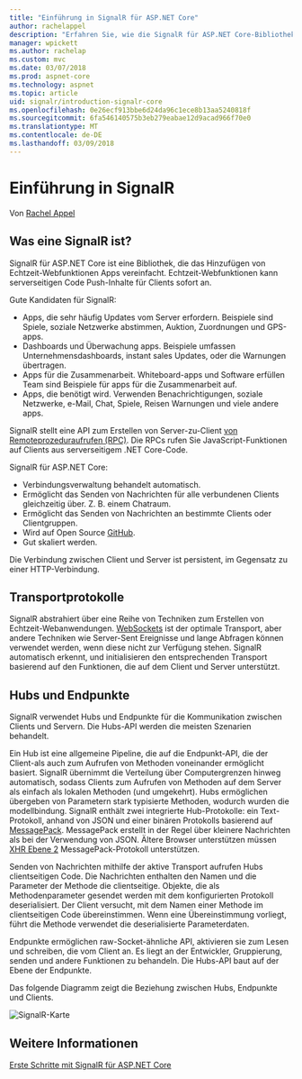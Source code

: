 ```yaml
---
title: "Einführung in SignalR für ASP.NET Core"
author: rachelappel
description: "Erfahren Sie, wie die SignalR für ASP.NET Core-Bibliothek vereinfacht die Echtzeit-Webfunktionen um apps hinzuzufügen."
manager: wpickett
ms.author: rachelap
ms.custom: mvc
ms.date: 03/07/2018
ms.prod: aspnet-core
ms.technology: aspnet
ms.topic: article
uid: signalr/introduction-signalr-core
ms.openlocfilehash: 0e26ecf913bbe6d24da96c1ece8b13aa5240818f
ms.sourcegitcommit: 6fa546140575b3eb279eabae12d9acad966f70e0
ms.translationtype: MT
ms.contentlocale: de-DE
ms.lasthandoff: 03/09/2018
---
```

# <a name="introduction-to-signalr"></a>Einführung in SignalR

Von [Rachel Appel](https://twitter.com/rachelappel)

## <a name="what-is-signalr"></a>Was eine SignalR ist?

SignalR für ASP.NET Core ist eine Bibliothek, die das Hinzufügen von Echtzeit-Webfunktionen Apps vereinfacht. Echtzeit-Webfunktionen kann serverseitigen Code Push-Inhalte für Clients sofort an.

Gute Kandidaten für SignalR:

* Apps, die sehr häufig Updates vom Server erfordern. Beispiele sind Spiele, soziale Netzwerke abstimmen, Auktion, Zuordnungen und GPS-apps.
* Dashboards und Überwachung apps. Beispiele umfassen Unternehmensdashboards, instant sales Updates, oder die Warnungen übertragen.
* Apps für die Zusammenarbeit. Whiteboard-apps und Software erfüllen Team sind Beispiele für apps für die Zusammenarbeit auf.
* Apps, die benötigt wird. Verwenden Benachrichtigungen, soziale Netzwerke, e-Mail, Chat, Spiele, Reisen Warnungen und viele andere apps.

SignalR stellt eine API zum Erstellen von Server-zu-Client [von Remoteprozeduraufrufen (RPC)](https://wikipedia.org/wiki/Remote_procedure_call). Die RPCs rufen Sie JavaScript-Funktionen auf Clients aus serverseitigem .NET Core-Code.

SignalR für ASP.NET Core:

* Verbindungsverwaltung behandelt automatisch.
* Ermöglicht das Senden von Nachrichten für alle verbundenen Clients gleichzeitig über. Z. B. einem Chatraum.
* Ermöglicht das Senden von Nachrichten an bestimmte Clients oder Clientgruppen.
* Wird auf Open Source [GitHub](https://github.com/aspnet/SignalR).
* Gut skaliert werden.

Die Verbindung zwischen Client und Server ist persistent, im Gegensatz zu einer HTTP-Verbindung.

## <a name="transports"></a>Transportprotokolle

SignalR abstrahiert über eine Reihe von Techniken zum Erstellen von Echtzeit-Webanwendungen. [WebSockets](https://tools.ietf.org/html/rfc7118) ist der optimale Transport, aber andere Techniken wie Server-Sent Ereignisse und lange Abfragen können verwendet werden, wenn diese nicht zur Verfügung stehen. SignalR automatisch erkennt, und initialisieren den entsprechenden Transport basierend auf den Funktionen, die auf dem Client und Server unterstützt.

## <a name="hubs-and-endpoints"></a>Hubs und Endpunkte

SignalR verwendet Hubs und Endpunkte für die Kommunikation zwischen Clients und Servern. Die Hubs-API werden die meisten Szenarien behandelt.

Ein Hub ist eine allgemeine Pipeline, die auf die Endpunkt-API, die der Client-als auch zum Aufrufen von Methoden voneinander ermöglicht basiert. SignalR übernimmt die Verteilung über Computergrenzen hinweg automatisch, sodass Clients zum Aufrufen von Methoden auf dem Server als einfach als lokalen Methoden (und umgekehrt). Hubs ermöglichen übergeben von Parametern stark typisierte Methoden, wodurch wurden die modellbindung. SignalR enthält zwei integrierte Hub-Protokolle: ein Text-Protokoll, anhand von JSON und einer binären Protokolls basierend auf [MessagePack](https://msgpack.org/).  MessagePack erstellt in der Regel über kleinere Nachrichten als bei der Verwendung von JSON. Ältere Browser unterstützen müssen [XHR Ebene 2](https://caniuse.com/#feat=xhr2) MessagePack-Protokoll unterstützen.

Senden von Nachrichten mithilfe der aktive Transport aufrufen Hubs clientseitigen Code. Die Nachrichten enthalten den Namen und die Parameter der Methode die clientseitige. Objekte, die als Methodenparameter gesendet werden mit dem konfigurierten Protokoll deserialisiert. Der Client versucht, mit dem Namen einer Methode im clientseitigen Code übereinstimmen. Wenn eine Übereinstimmung vorliegt, führt die Methode verwendet die deserialisierte Parameterdaten.

Endpunkte ermöglichen raw-Socket-ähnliche API, aktivieren sie zum Lesen und schreiben, die vom Client an. Es liegt an der Entwickler, Gruppierung, senden und andere Funktionen zu behandeln. Die Hubs-API baut auf der Ebene der Endpunkte.

Das folgende Diagramm zeigt die Beziehung zwischen Hubs, Endpunkte und Clients.

![SignalR-Karte](introduction-signalr-core/_static/signalr-core-architecture.png)

## <a name="related-resources"></a>Weitere Informationen

[Erste Schritte mit SignalR für ASP.NET Core](get-started-signalr-core)
